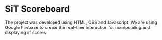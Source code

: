 # SiT Scoreboard

The project was developed using HTML, CSS and Javascript. We are using Google Firebase to create the real-time interaction
for manipulating and displaying of scores.
